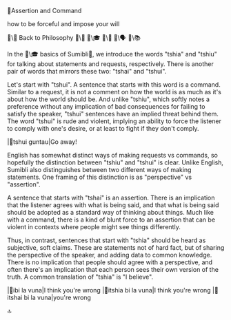 📛Assertion
and Command

how to be forceful
and impose your will

🔗\🧠 Back to Philosophy
🔗\🚀
🔗\🎓
🔗\🌳
🔗\🗣️
🔗\📚

In the 🔗\🎓 basics of Sumibli💬, we introduce the words "tshia" and "tshiu" for talking about statements and requests, respectively. There is another pair of words that mirrors these two: "tshai" and "tshui".

Let's start with "tshui". A sentence that starts with this word is a command. Similar to a request, it is not a comment on how the world is as much as it's about how the world should be. And unlike "tshiu", which softly notes a preference without any implication of bad consequences for failing to satisfy the speaker, "tshui" sentences have an implied threat behind them. The word "tshui" is rude and violent, implying an ability to force the listener to comply with one's desire, or at least to fight if they don't comply.

|🎏tshui guntau|Go away!

English has somewhat distinct ways of making requests vs commands, so hopefully the distinction between "tshiu" and "tshui" is clear. Unlike English, Sumibli also distinguishes between two different ways of making statements. One framing of this distinction is as "perspective" vs "assertion".

A sentence that starts with "tshai" is an assertion. There is an implication that the listener agrees with what is being said, and that what is being said should be adopted as a standard way of thinking about things. Much like with a command, there is a kind of blunt force to an assertion that can be violent in contexts where people might see things differently.

Thus, in contrast, sentences that start with "tshia" should be heard as subjective, soft claims. These are statements not of hard fact, but of sharing the perspective of the speaker, and adding data to common knowledge. There is no implication that people should agree with a perspective, and often there's an implication that each person sees their own version of the truth. A common translation of "tshia" is "I believe".

|🎏ibi la vuna|I think you're wrong
|🎏itshia bi la vuna|I think you're wrong
|🎏itshai bi la vuna|you're wrong

🔝
